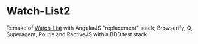 Watch-List2
===========

Remake of [Watch-List](https://github.com/ErikAndreas/Watch-List) with AngularJS "replacement" stack; Browserify, Q, Superagent, Routie and RactiveJS with a BDD test stack
